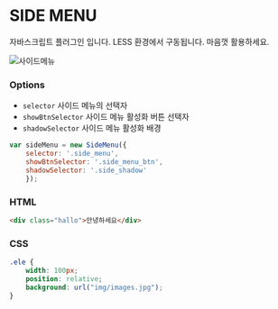 # SIDE MENU

자바스크립트 플러그인 입니다.
LESS 환경에서 구동됩니다.
마음껏 활용하세요.

![사이드메뉴](http://www.herop.me/images/sidemenu.jpg)

### Options

- `selector` 사이드 메뉴의 선택자
- `showBtnSelector` 사이드 메뉴 활성화 버튼 선택자
- `shadowSelector` 사이드 메뉴 활성화 배경

```js
var sideMenu = new SideMenu({
    selector: '.side_menu',
    showBtnSelector: '.side_menu_btn',
    shadowSelector: '.side_shadow'
    });
```

### HTML

```html
<div class="hallo">안녕하세요</div>
```

### CSS

```css
.ele {
    width: 100px;
    position: relative;
    background: url("img/images.jpg");
}
```